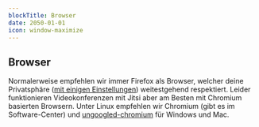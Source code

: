 ```yaml
---
blockTitle: Browser
date: 2050-01-01
icon: window-maximize
---
```

## Browser

Normalerweise empfehlen wir immer Firefox als Browser, welcher deine Privatsphäre ([mit einigen Einstellungen](https://www.privacytools.io/browsers/#browser)) weitestgehend respektiert. Leider funktionieren Videokonferenzen mit Jitsi aber am Besten mit Chromium basierten Browsern. Unter Linux empfehlen wir Chromium (gibt es im Software-Center) und [ungoogled-chromium](https://ungoogled-software.github.io/ungoogled-chromium-binaries/) für Windows und Mac.
